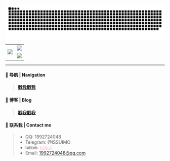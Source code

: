 <div align="center">
 <img src="https://github.com/issuimo/issuimo/blob/output/github-contribution-grid-snake.svg" />
 <table>
   <tr>
     <td rowspan=2> <img src="https://github.com/issuimo/issuimo/blob/main/github-metrics.svg" /> </td>
     <td> 
	     <img src="https://github.com/issuimo/issuimo/blob/main/metrics.plugin.isocalendar.fullyear.svg" /> 
     </td>
   </tr>
	<tr>
		<td><img src="https://github.com/issuimo/issuimo/blob/main/metrics.plugin.languages.svg" /></td> 
	</tr>
 </table>
</div>
<hr/>

#### 🧭 导航 | Navigation
> #### [戳我戳我](https://遂沫.com/)
#### 🔗 博客 | Blog
> #### [戳我戳我](https://issuimoo.com/)
#### 📧 联系我 | Contact me
> - QQ: 1992724048
> - Telegram: @ISSUIMO
> - bilibili: <a style="color: pink;" href="https://space.bilibili.com/319091647">bilibili</a>
> - Email: 1992724048@qq.com
